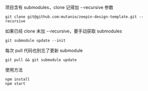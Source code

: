 项目含有 submodules，clone 记得加 --recursive 参数

`git clone git@github.com:mutanio/zeepin-design-template.git --recursive`

如果已经 clone 未加 --recursive，要手动获取 submodules

`git submodule update --init`

每次 pull 代码也别忘了更新 submodule

`git pull && git submodule update`



使用方法

```
npm install
npm start
```

